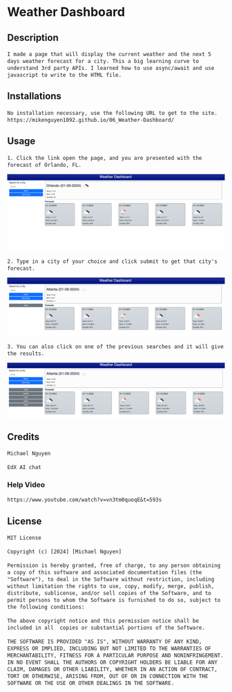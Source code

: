 # Weather Dashboard

## Description
    I made a page that will display the current weather and the next 5 days weather forecast for a city. This a big learning curve to understand 3rd party APIs. I learned how to use async/await and use javascript to write to the HTML file. 

## Installations
    No installation necessary, use the following URL to get to the site. https://mikenguyen1092.github.io/06_Weather-Dashboard/

## Usage
    1. Click the link open the page, and you are presented with the forecast of Orlando, FL. 
![The current and the next 5 day weather forecast of Orlando](./assets/images/startup.png) 

    2. Type in a city of your choice and click submit to get that city's forecast.
![The current and the next 5 day weather forecast of Atlanta](./assets/images/atlanta.png)

    3. You can also click on one of the previous searches and it will give the results.
![The current and the next 5 day weather forecast of Seattle](./assets/images/seattle.png)

## Credits
    Michael Nguyen

    EdX AI chat

### Help Video
    https://www.youtube.com/watch?v=vn3tm0quoqE&t=593s 
    
## License
    MIT License

    Copyright (c) [2024] [Michael Nguyen]

    Permission is hereby granted, free of charge, to any person obtaining a copy of this software and associated documentation files (the "Software"), to deal in the Software without restriction, including without limitation the rights to use, copy, modify, merge, publish, distribute, sublicense, and/or sell copies of the Software, and to permit persons to whom the Software is furnished to do so, subject to the following conditions:

    The above copyright notice and this permission notice shall be included in all  copies or substantial portions of the Software.

    THE SOFTWARE IS PROVIDED "AS IS", WITHOUT WARRANTY OF ANY KIND, EXPRESS OR IMPLIED, INCLUDING BUT NOT LIMITED TO THE WARRANTIES OF MERCHANTABILITY, FITNESS FOR A PARTICULAR PURPOSE AND NONINFRINGEMENT. IN NO EVENT SHALL THE AUTHORS OR COPYRIGHT HOLDERS BE LIABLE FOR ANY CLAIM, DAMAGES OR OTHER LIABILITY, WHETHER IN AN ACTION OF CONTRACT, TORT OR OTHERWISE, ARISING FROM, OUT OF OR IN CONNECTION WITH THE SOFTWARE OR THE USE OR OTHER DEALINGS IN THE SOFTWARE.